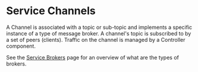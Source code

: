 # Service Channels

A Channel is associated with a topic or sub-topic and implements a specific instance of a type of message broker. A channel's topic is subscribed to by a set of peers (clients). Traffic on the channel is managed by a Controller component.

 See the [Service Brokers](Brokers) page for an overview of what are the types of brokers.
